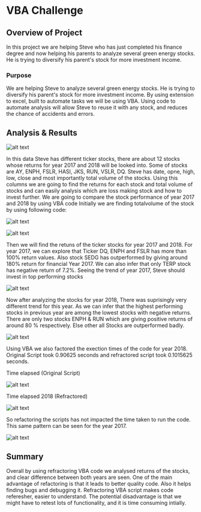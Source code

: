 # VBA Challenge

## Overview of Project

In this project we are helping Steve who has just completed his finance degree and now helping his parents to analyze several green energy stocks. He is trying to diversify his parent's stock for more investment income. 

### Purpose
We are helping Steve to analyze several green energy stocks. He is trying to diversify his parent's stock for more investment income. By using extension to excel, built to automate tasks we will be using VBA. Using code to automate analysis will allow Steve to reuse it with any stock, and reduces the chance of accidents and errors. 


## Analysis & Results


![alt text](Resources/StockEntry.png)

 In this data Steve has different ticker stocks, there are about 12 stocks whose returns for year 2017 and 2018 will be looked into. Some of stocks are AY, ENPH, FSLR, HASI, JKS, RUN, VSLR, DQ. Steve has date, opne, high, low, close and most importantly total volume of the stocks. Using this columns we are going to find the returns for each stock and total volume of stocks and can easily analysis which are loss making stock and how to invest further. We are going to compare the stock performance of year 2017 and 2018 by using VBA code 
 Initially we are finding totalvolume of the stock by using following code:

![alt text](Resources/Code1.png)

![alt text](Resources/code2.png)

 
 Then we will find the retuns of the ticker stocks for year 2017 and 2018. For year 2017, we can explore that Ticker DQ, ENPH and FSLR has more than 100% return values. Also stock SEDG has outperformed by giving around 180% return for financial Year 2017. We can also infer that only TERP stock has negative return of 7.2%. Seeing the trend of year 2017, Steve should invest in top performing stocks 


![alt text](Resources/Returns2017.png)



 Now after analyzing the stocks for year 2018, There was suprisingly very different trend for this year. As we can infer that the highest performing stocks in previous year are among the lowest stocks with negative returns. There are only two stocks ENPH & RUN which are giving positive returns of around 80 % respectively. Else other all Stocks are outperformed badly. 


![alt text](Resources/return.png)

Using VBA we also factored the exection times of the code for year 2018. Original Script took 0.90625 seconds and refractored script took 0.1015625 seconds.

Time elapsed (Original Script)

![alt text](Resources/OriginalScrpt.png)

Time elapsed 2018 (Refractored)

![alt text](Resources/2018time.png)


So refactoring the scripts has not impacted the time taken to run the code. This same pattern can be seen for the year 2017.  


![alt text](Resources/2017time.png)

 ## Summary

 Overall by using refractoring VBA code we analysed returns of the stocks, and clear difference between both years are seen. One of the main advantage of refactoring is that it leads to better quality code. Also it helps finding bugs and debugging it. Refractoring VBA script makes code referesher, easier to understand. The potential disadvantage is that we might have to retest lots of functionality, and it is time consuming intially. 




 
      








